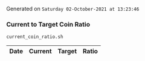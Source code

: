 Generated on `Saturday 02-October-2021 at 13:23:46`

### Current to Target Coin Ratio
`current_coin_ratio.sh`

Date|Current|Target|Ratio
---|---|---|---
